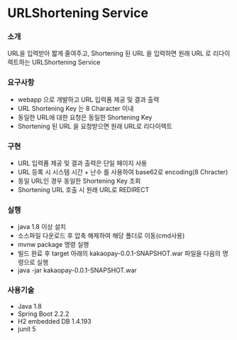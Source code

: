 # URLShortening Service

### 소개
URL을 입력받아 짧게 줄여주고, Shortening 된 URL 을 입력하면 원래 URL 로 리다이렉트하는 URLShortening Service

### 요구사항
* webapp 으로 개발하고 URL 입력폼 제공 및 결과 출력
* URL Shortening Key 는 8 Character 이내
* 동일한 URL에 대한 요청은 동일한 Shortening Key
* Shortening 된 URL 을 요청받으면 원래 URL로 리다이렉트

### 구현
* URL 입력폼 제공 및 결과 출력은 단일 페이지 사용
* URL 등록 시 시스템 시간 + 난수 를 사용하여 base62로 encoding(8 Chracter)
* 동일 URL인 경우 동일한  Shortening Key 조회
* Shortening URL 호출 시 원래 URL로 REDIRECT

### 실행
* java 1.8 이상 설치
* 소스파일 다운로드 후 압축 해제하여 해당 폴더로 이동(cmd사용)
* mvnw package 명령 실행
* 빌드 완료 후 target 아래의 kakaopay-0.0.1-SNAPSHOT.war 파일을 다음의 명령으로 실행
* java -jar kakaopay-0.0.1-SNAPSHOT.war

### 사용기술
* Java 1.8
* Spring Boot 2.2.2
* H2 embedded DB 1.4.193
* junit 5
